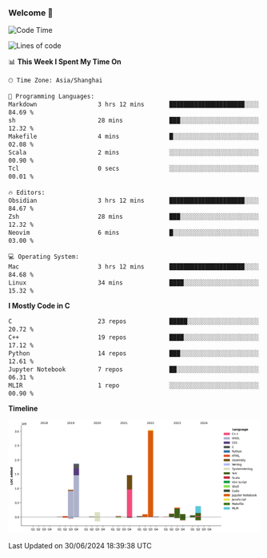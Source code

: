 ### Welcome 👋

<!--START_SECTION:waka-->
![Code Time](http://img.shields.io/badge/Code%20Time-1%2C513%20hrs%2048%20mins-blue)

![Lines of code](https://img.shields.io/badge/From%20Hello%20World%20I%27ve%20Written-8.7%20million%20lines%20of%20code-blue)

📊 **This Week I Spent My Time On** 

```text
🕑︎ Time Zone: Asia/Shanghai

💬 Programming Languages: 
Markdown                 3 hrs 12 mins       █████████████████████░░░░   84.69 % 
sh                       28 mins             ███░░░░░░░░░░░░░░░░░░░░░░   12.32 % 
Makefile                 4 mins              █░░░░░░░░░░░░░░░░░░░░░░░░   02.08 % 
Scala                    2 mins              ░░░░░░░░░░░░░░░░░░░░░░░░░   00.90 % 
Tcl                      0 secs              ░░░░░░░░░░░░░░░░░░░░░░░░░   00.01 % 

🔥 Editors: 
Obsidian                 3 hrs 12 mins       █████████████████████░░░░   84.67 % 
Zsh                      28 mins             ███░░░░░░░░░░░░░░░░░░░░░░   12.32 % 
Neovim                   6 mins              █░░░░░░░░░░░░░░░░░░░░░░░░   03.00 % 

💻 Operating System: 
Mac                      3 hrs 12 mins       █████████████████████░░░░   84.68 % 
Linux                    34 mins             ████░░░░░░░░░░░░░░░░░░░░░   15.32 % 
```

**I Mostly Code in C** 

```text
C                        23 repos            █████░░░░░░░░░░░░░░░░░░░░   20.72 % 
C++                      19 repos            ████░░░░░░░░░░░░░░░░░░░░░   17.12 % 
Python                   14 repos            ███░░░░░░░░░░░░░░░░░░░░░░   12.61 % 
Jupyter Notebook         7 repos             ██░░░░░░░░░░░░░░░░░░░░░░░   06.31 % 
MLIR                     1 repo              ░░░░░░░░░░░░░░░░░░░░░░░░░   00.90 % 
```



**Timeline**

![Lines of Code chart](https://raw.githubusercontent.com/Bohan-hu/Bohan-hu/master/assets/bar_graph.png)


 Last Updated on 30/06/2024 18:39:38 UTC
<!--END_SECTION:waka-->



